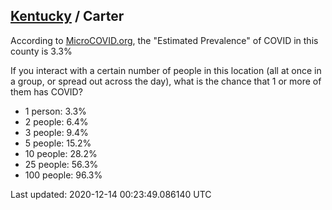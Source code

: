
## [Kentucky](/united-states/kentucky) / Carter

According to [MicroCOVID.org](http://microcovid.org),
the "Estimated Prevalence" of COVID in this county is 3.3%

If you interact with a certain number of people in this location
(all at once in a group, or spread out across the day), what is the chance that
1 or more of them has COVID?

- 1 person: 3.3%
- 2 people: 6.4%
- 3 people: 9.4%
- 5 people: 15.2%
- 10 people: 28.2%
- 25 people: 56.3%
- 100 people: 96.3%

Last updated: 2020-12-14 00:23:49.086140 UTC
